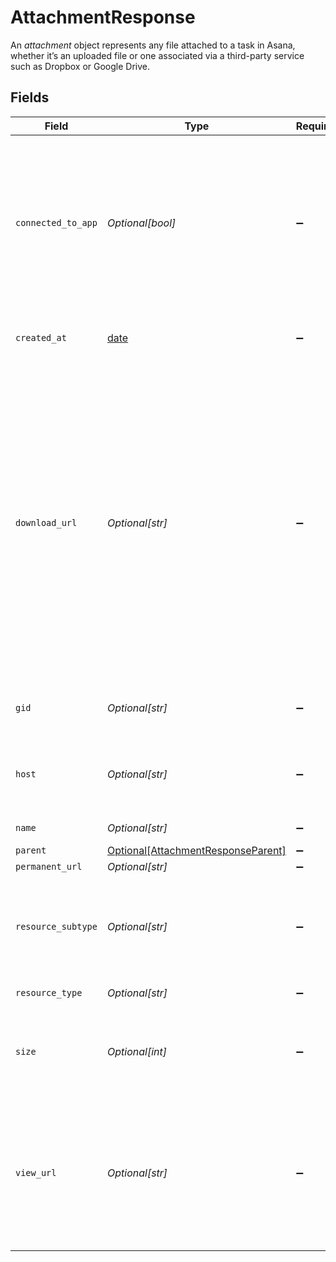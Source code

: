 # AttachmentResponse

An *attachment* object represents any file attached to a task in Asana, whether it’s an uploaded file or one associated via a third-party service such as Dropbox or Google Drive.


## Fields

| Field                                                                                                                                                                                                                                                                                                                                                                                                                               | Type                                                                                                                                                                                                                                                                                                                                                                                                                                | Required                                                                                                                                                                                                                                                                                                                                                                                                                            | Description                                                                                                                                                                                                                                                                                                                                                                                                                         | Example                                                                                                                                                                                                                                                                                                                                                                                                                             |
| ----------------------------------------------------------------------------------------------------------------------------------------------------------------------------------------------------------------------------------------------------------------------------------------------------------------------------------------------------------------------------------------------------------------------------------- | ----------------------------------------------------------------------------------------------------------------------------------------------------------------------------------------------------------------------------------------------------------------------------------------------------------------------------------------------------------------------------------------------------------------------------------- | ----------------------------------------------------------------------------------------------------------------------------------------------------------------------------------------------------------------------------------------------------------------------------------------------------------------------------------------------------------------------------------------------------------------------------------- | ----------------------------------------------------------------------------------------------------------------------------------------------------------------------------------------------------------------------------------------------------------------------------------------------------------------------------------------------------------------------------------------------------------------------------------- | ----------------------------------------------------------------------------------------------------------------------------------------------------------------------------------------------------------------------------------------------------------------------------------------------------------------------------------------------------------------------------------------------------------------------------------- |
| `connected_to_app`                                                                                                                                                                                                                                                                                                                                                                                                                  | *Optional[bool]*                                                                                                                                                                                                                                                                                                                                                                                                                    | :heavy_minus_sign:                                                                                                                                                                                                                                                                                                                                                                                                                  | Whether the attachment is connected to the app making the request for the purposes of showing an app components widget. Only present when the `resource_subtype` is `external` or `gdrive`.                                                                                                                                                                                                                                         |                                                                                                                                                                                                                                                                                                                                                                                                                                     |
| `created_at`                                                                                                                                                                                                                                                                                                                                                                                                                        | [date](https://docs.python.org/3/library/datetime.html#date-objects)                                                                                                                                                                                                                                                                                                                                                                | :heavy_minus_sign:                                                                                                                                                                                                                                                                                                                                                                                                                  | The time at which this resource was created.                                                                                                                                                                                                                                                                                                                                                                                        | 2012-02-22T02:06:58.147Z                                                                                                                                                                                                                                                                                                                                                                                                            |
| `download_url`                                                                                                                                                                                                                                                                                                                                                                                                                      | *Optional[str]*                                                                                                                                                                                                                                                                                                                                                                                                                     | :heavy_minus_sign:                                                                                                                                                                                                                                                                                                                                                                                                                  | The URL containing the content of the attachment.<br/>*Note:* May be null if the attachment is hosted by [Box](https://www.box.com/) and will be null if the attachment is a Video Message hosted by [Vimeo](https://vimeo.com/). If present, this URL may only be valid for two minutes from the time of retrieval. You should avoid persisting this URL somewhere and just refresh it on demand to ensure you do not keep stale URLs. | https://s3.amazonaws.com/assets/123/Screenshot.png                                                                                                                                                                                                                                                                                                                                                                                  |
| `gid`                                                                                                                                                                                                                                                                                                                                                                                                                               | *Optional[str]*                                                                                                                                                                                                                                                                                                                                                                                                                     | :heavy_minus_sign:                                                                                                                                                                                                                                                                                                                                                                                                                  | Globally unique identifier of the resource, as a string.                                                                                                                                                                                                                                                                                                                                                                            | 12345                                                                                                                                                                                                                                                                                                                                                                                                                               |
| `host`                                                                                                                                                                                                                                                                                                                                                                                                                              | *Optional[str]*                                                                                                                                                                                                                                                                                                                                                                                                                     | :heavy_minus_sign:                                                                                                                                                                                                                                                                                                                                                                                                                  | The service hosting the attachment. Valid values are `asana`, `dropbox`, `gdrive`, `box`, and `vimeo`.                                                                                                                                                                                                                                                                                                                              | dropbox                                                                                                                                                                                                                                                                                                                                                                                                                             |
| `name`                                                                                                                                                                                                                                                                                                                                                                                                                              | *Optional[str]*                                                                                                                                                                                                                                                                                                                                                                                                                     | :heavy_minus_sign:                                                                                                                                                                                                                                                                                                                                                                                                                  | The name of the file.                                                                                                                                                                                                                                                                                                                                                                                                               | Screenshot.png                                                                                                                                                                                                                                                                                                                                                                                                                      |
| `parent`                                                                                                                                                                                                                                                                                                                                                                                                                            | [Optional[AttachmentResponseParent]](../../models/shared/attachmentresponseparent.md)                                                                                                                                                                                                                                                                                                                                               | :heavy_minus_sign:                                                                                                                                                                                                                                                                                                                                                                                                                  | N/A                                                                                                                                                                                                                                                                                                                                                                                                                                 |                                                                                                                                                                                                                                                                                                                                                                                                                                     |
| `permanent_url`                                                                                                                                                                                                                                                                                                                                                                                                                     | *Optional[str]*                                                                                                                                                                                                                                                                                                                                                                                                                     | :heavy_minus_sign:                                                                                                                                                                                                                                                                                                                                                                                                                  | N/A                                                                                                                                                                                                                                                                                                                                                                                                                                 | https://s3.amazonaws.com/assets/123/Screenshot.png                                                                                                                                                                                                                                                                                                                                                                                  |
| `resource_subtype`                                                                                                                                                                                                                                                                                                                                                                                                                  | *Optional[str]*                                                                                                                                                                                                                                                                                                                                                                                                                     | :heavy_minus_sign:                                                                                                                                                                                                                                                                                                                                                                                                                  | The service hosting the attachment. Valid values are `asana`, `dropbox`, `gdrive`, `onedrive`, `box`, `vimeo`, and `external`.                                                                                                                                                                                                                                                                                                      | dropbox                                                                                                                                                                                                                                                                                                                                                                                                                             |
| `resource_type`                                                                                                                                                                                                                                                                                                                                                                                                                     | *Optional[str]*                                                                                                                                                                                                                                                                                                                                                                                                                     | :heavy_minus_sign:                                                                                                                                                                                                                                                                                                                                                                                                                  | The base type of this resource.                                                                                                                                                                                                                                                                                                                                                                                                     | task                                                                                                                                                                                                                                                                                                                                                                                                                                |
| `size`                                                                                                                                                                                                                                                                                                                                                                                                                              | *Optional[int]*                                                                                                                                                                                                                                                                                                                                                                                                                     | :heavy_minus_sign:                                                                                                                                                                                                                                                                                                                                                                                                                  | The size of the attachment in bytes. Only present when the `resource_subtype` is `asana`.                                                                                                                                                                                                                                                                                                                                           | 12345                                                                                                                                                                                                                                                                                                                                                                                                                               |
| `view_url`                                                                                                                                                                                                                                                                                                                                                                                                                          | *Optional[str]*                                                                                                                                                                                                                                                                                                                                                                                                                     | :heavy_minus_sign:                                                                                                                                                                                                                                                                                                                                                                                                                  | The URL where the attachment can be viewed, which may be friendlier to users in a browser than just directing them to a raw file. May be null if no view URL exists for the service.                                                                                                                                                                                                                                                | https://www.dropbox.com/s/123/Screenshot.png                                                                                                                                                                                                                                                                                                                                                                                        |